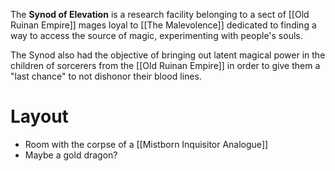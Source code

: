 The **Synod of Elevation** is a research facility belonging to a sect of [[Old Ruinan Empire]] mages loyal to [[The Malevolence]] dedicated to finding a way to access the source of magic, experimenting with people's souls. 

The Synod also had the objective of bringing out latent magical power in the children of sorcerers from the [[Old Ruinan Empire]] in order to give them a "last chance" to not dishonor their blood lines.

# Layout

- Room with the corpse of a [[Mistborn Inquisitor Analogue]]
- Maybe a gold dragon?